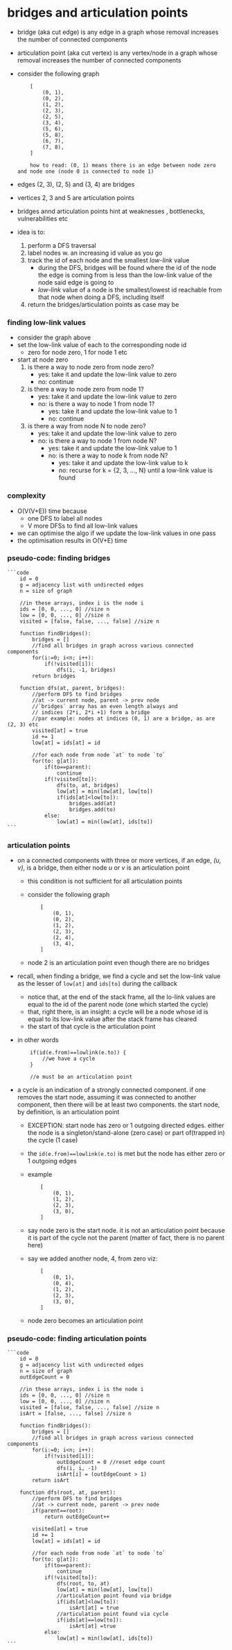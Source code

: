 # bridges and articulation points
* bridge (aka cut edge) is any edge in a graph whose removal increases the number of connected components
* articulation point (aka cut vertex) is any vertex/node in a graph whose removal increases the number of connected components
* consider the following graph

    ```text
        [
            (0, 1),
            (0, 2),
            (1, 2),
            (2, 3),
            (2, 5),
            (3, 4),
            (5, 6),
            (5, 8),
            (6, 7),
            (7, 8),
        ]

        how to read: (0, 1) means there is an edge between node zero and node one (node 0 is connected to node 1)
    ```

* edges (2, 3), (2, 5) and (3, 4) are bridges
* vertices 2, 3 and 5 are articulation points
* bridges annd articulation points hint at weaknesses , bottlenecks, vulnerabilities etc
* idea is to:
    1. perform a DFS traversal
    2. label nodes w. an increasing id value as you go
    3. track the id of each node and the smallest *low-link* value
        - during the DFS, bridges will be found where the id of the node the edge is coming from is less than the low-link value of the node said edge is going to
        - *low-link* value of a node is the smallest/lowest id reachable from that node when doing a DFS, including itself
    4. return the bridges/articulation points as case may be
### finding low-link values
* consider the graph above
* set the low-link value of each to the corresponding node id
    * zero for node zero, 1 for node 1 etc
* start at node zero
    1. is there a way to node zero from node zero?
        - yes: take it and update the low-link value to zero
        - no: continue
    2. is there a way to node zero from node 1?
        - yes: take it and update the low-link value to zero
        - no: is there a way to node 1 from node 1?
            * yes: take it and update the low-link value to 1
            * no: continue
    3. is there a way from node N to node zero?
        - yes: take it and update the low-link value to zero
        - no: is there a way to node 1 from node N?
            * yes: take it and update the low-link value to 1
            * no: is there a way to node k from node N?
                * yes: take it and update the low-link value to k
                * no: recurse for k = {2, 3, ..., N} until a low-link value is found
### complexity
* O(V(V+E)) time because
    - one DFS to label all nodes
    - V more DFSs to find all low-link values
* we can optimise the algo if we update the low-link values in one pass
* the optimisation results in O(V+E) time
### pseudo-code: finding bridges

    ```code
        id = 0
        g = adjacency list with undirected edges
        n = size of graph

        //in these arrays, index i is the node i
        ids = [0, 0, ..., 0] //size n
        low = [0, 0, ..., 0] //size n
        visited = [false, false, ..., false] //size n

        function findBridges():
            bridges = []
            //find all bridges in graph across various connected components
            for(i:=0; i<n; i++):
                if(!visited[i]):
                    dfs(i, -1, bridges)
            return bridges
        
        function dfs(at, parent, bridges):
            //perform DFS to find bridges
            //at -> current node, parent -> prev node
            //`bridges` array has an even length always and
            // indices (2*i, 2*i +1) form a bridge
            //par example: nodes at indices (0, 1) are a bridge, as are (2, 3) etc
            visited[at] = true
            id += 1
            low[at] = ids[at] = id

            //for each node from node `at` to node `to`
            for(to: g[at]):
                if(to==parent):
                    continue
                if(!visited[to]):
                    dfs(to, at, bridges)
                    low[at] = min(low[at], low[to])
                    if(ids[at]<low[to]):
                        bridges.add(at)
                        bridges.add(to)
                else:
                    low[at] = min(low[at], ids[to])  
    ```

### articulation points
* on a connected components with three or more vertices, if an edge, *(u, v)*, is a bridge, then either node *u* or *v* is an articulation point
    *  this condition is not sufficient for all articulation points
    * consider the following graph

        ```text
            [
                (0, 1),
                (0, 2),
                (1, 2),
                (2, 3),
                (2, 4),
                (3, 4),
            ]
        ```

    * node 2 is an articulation point even though there are no bridges
*  recall, when finding a bridge, we find a cycle and set the low-link value as the lesser of `low[at]` and `ids[to]` during the callback
    * notice that, at the end of the stack frame, all the lo-link values are equal to the id of the parent node (one which started the cycle)
    * that, right there, is an insight: a cycle will be a node whose id is equal to its low-link value after the stack frame has cleared
    * the start of that cycle is the articulation point
* in other words

    ```text
        if(id(e.from)==lowlink(e.to)) {
            //we have a cycle
        }

        //e must be an articulation point
    ```

* a cycle is an indication of a strongly connected component. if one removes the start node, assuming it was connected to another component, then there will be at least two components. the start node, by definition, is an articulation point
    * EXCEPTION: start node has zero or 1 outgoing directed edges. either the node is a singleton/stand-alone (zero case) or part of(trapped in) the cycle (1 case)
    * the `id(e.from)==lowlink(e.to)` is met but the node has either zero or 1 outgoing edges
    * example

        ```text
            [
                (0, 1),
                (1, 2),
                (2, 3),
                (3, 0),
            ]
        ```

    * say node zero is the start node. it is not an articulation point because it is part of the cycle not the parent (matter of fact, there is no parent here)
    * say we added another node, 4, from zero viz:

        ```text
            [
                (0, 1),
                (0, 4),
                (1, 2),
                (2, 3),
                (3, 0),
            ]
        ```

    * node zero becomes an articulation point
### pseudo-code: finding articulation points

    ```code
        id = 0
        g = adjacency list with undirected edges
        n = size of graph
        outEdgeCount = 0

        //in these arrays, index i is the node i
        ids = [0, 0, ..., 0] //size n
        low = [0, 0, ..., 0] //size n
        visited = [false, false, ..., false] //size n
        isArt = [false, ..., false] //size n

        function findBridges():
            bridges = []
            //find all bridges in graph across various connected components
            for(i:=0; i<n; i++):
                if(!visited[i]):
                    outEdgeCount = 0 //reset edge count
                    dfs(i, i, -1)
                    isArt[i] = (outEdgeCount > 1)
            return isArt
        
        function dfs(root, at, parent):
            //perform DFS to find bridges
            //at -> current node, parent -> prev node
            if(parent==root):
                return outEdgeCount++
            
            visited[at] = true
            id += 1
            low[at] = ids[at] = id

            //for each node from node `at` to node `to`
            for(to: g[at]):
                if(to==parent):
                    continue
                if(!visited[to]):
                    dfs(root, to, at)
                    low[at] = min(low[at], low[to])
                    //articulation point found via bridge
                    if(ids[at]<low[to]):
                        isArt[at] = true
                    //articulation point found via cycle
                    if(ids[at]==low[to]):
                        isArt[at] =true
                else:
                    low[at] = min(low[at], ids[to])  
    ```